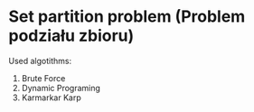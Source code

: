 Set partition problem (Problem podziału zbioru)
=============

Used algotithms:
  1. Brute Force
  2. Dynamic Programing
  3. Karmarkar Karp
  
